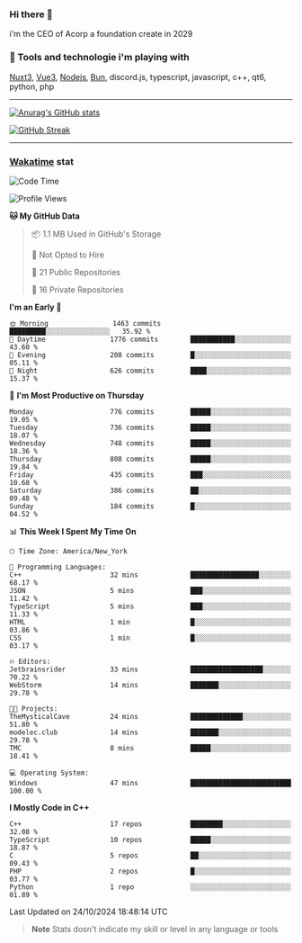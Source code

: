 ### Hi there 👋

i'm the CEO of Acorp a foundation create in 2029  

### 🧰 Tools and technologie i'm playing with

[Nuxt3](https://nuxt.com), [Vue3](https://vuejs.org/), [Nodejs](https://nodejs.org), [Bun](https://bun.sh/), discord.js, typescript, javascript, c++, qt6, python, php

---

[![Anurag's GitHub stats](https://github-readme-stats.vercel.app/api?username=ackimixs&show_icons=true&theme=github_dark&count_private=true)](https://www.ackimixs.xyz)

[![GitHub Streak](https://github-readme-streak-stats.herokuapp.com?user=Ackimixs&theme=github-dark-blue&date_format=j%20M%5B%20Y%5D&mode=weekly)](https://git.io/streak-stats)

---
 
 ### [Wakatime](https://wakatime.com/) stat

<!--START_SECTION:waka-->
![Code Time](http://img.shields.io/badge/Code%20Time-1%2C294%20hrs%2052%20mins-blue)

![Profile Views](http://img.shields.io/badge/Profile%20Views-0-blue)

**🐱 My GitHub Data** 

> 📦 1.1 MB Used in GitHub's Storage 
 > 
> 🚫 Not Opted to Hire
 > 
> 📜 21 Public Repositories 
 > 
> 🔑 16 Private Repositories 
 > 
**I'm an Early 🐤** 

```text
🌞 Morning                1463 commits        █████████░░░░░░░░░░░░░░░░   35.92 % 
🌆 Daytime                1776 commits        ███████████░░░░░░░░░░░░░░   43.60 % 
🌃 Evening                208 commits         █░░░░░░░░░░░░░░░░░░░░░░░░   05.11 % 
🌙 Night                  626 commits         ████░░░░░░░░░░░░░░░░░░░░░   15.37 % 
```
📅 **I'm Most Productive on Thursday** 

```text
Monday                   776 commits         █████░░░░░░░░░░░░░░░░░░░░   19.05 % 
Tuesday                  736 commits         █████░░░░░░░░░░░░░░░░░░░░   18.07 % 
Wednesday                748 commits         █████░░░░░░░░░░░░░░░░░░░░   18.36 % 
Thursday                 808 commits         █████░░░░░░░░░░░░░░░░░░░░   19.84 % 
Friday                   435 commits         ███░░░░░░░░░░░░░░░░░░░░░░   10.68 % 
Saturday                 386 commits         ██░░░░░░░░░░░░░░░░░░░░░░░   09.48 % 
Sunday                   184 commits         █░░░░░░░░░░░░░░░░░░░░░░░░   04.52 % 
```


📊 **This Week I Spent My Time On** 

```text
🕑︎ Time Zone: America/New_York

💬 Programming Languages: 
C++                      32 mins             █████████████████░░░░░░░░   68.17 % 
JSON                     5 mins              ███░░░░░░░░░░░░░░░░░░░░░░   11.42 % 
TypeScript               5 mins              ███░░░░░░░░░░░░░░░░░░░░░░   11.33 % 
HTML                     1 min               █░░░░░░░░░░░░░░░░░░░░░░░░   03.86 % 
CSS                      1 min               █░░░░░░░░░░░░░░░░░░░░░░░░   03.17 % 

🔥 Editors: 
Jetbrainsrider           33 mins             ██████████████████░░░░░░░   70.22 % 
WebStorm                 14 mins             ███████░░░░░░░░░░░░░░░░░░   29.78 % 

🐱‍💻 Projects: 
TheMysticalCave          24 mins             █████████████░░░░░░░░░░░░   51.80 % 
modelec.club             14 mins             ███████░░░░░░░░░░░░░░░░░░   29.78 % 
TMC                      8 mins              █████░░░░░░░░░░░░░░░░░░░░   18.41 % 

💻 Operating System: 
Windows                  47 mins             █████████████████████████   100.00 % 
```

**I Mostly Code in C++** 

```text
C++                      17 repos            ████████░░░░░░░░░░░░░░░░░   32.08 % 
TypeScript               10 repos            █████░░░░░░░░░░░░░░░░░░░░   18.87 % 
C                        5 repos             ██░░░░░░░░░░░░░░░░░░░░░░░   09.43 % 
PHP                      2 repos             █░░░░░░░░░░░░░░░░░░░░░░░░   03.77 % 
Python                   1 repo              ░░░░░░░░░░░░░░░░░░░░░░░░░   01.89 % 
```




 Last Updated on 24/10/2024 18:48:14 UTC
<!--END_SECTION:waka-->

> **Note**
> Stats dosn't indicate my skill or level in any language or tools

